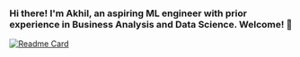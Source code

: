 ### Hi there! I'm Akhil, an aspiring ML engineer with prior experience in Business Analysis and Data Science. Welcome! 👋

[![Readme Card](https://github-readme-stats.vercel.app/api/pin/?username=drachenherz19&repo=github-readme-stats)](https://github.com/anuraghazra/github-readme-stats)
